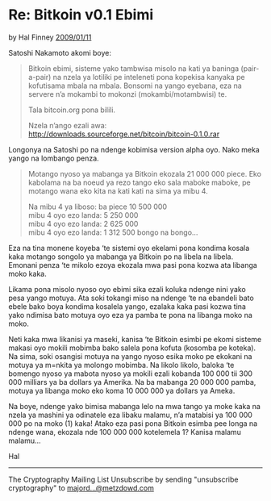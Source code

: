 # Re: Bitkoin v0.1 Ebimi

by Hal Finney [2009/01/11](https://web.archive.org/web/20190712071421/https://www.mail-archive.com/cryptography@metzdowd.com/msg10152.html)

<LanguageDropdown/>

Satoshi Nakamoto akomi boye:

> Bitkoin ebimi, sisteme yako tambwisa misolo na kati ya baninga (pair-a-pair) na nzela ya lotiliki pe
> inteleneti pona kopekisa kanyaka pe kofutisama mbala na mbala. Bonsomi na yango eyebana, eza na
> servere n’a mokambi to mokonzi (mokambi/motambwisi) te.
>
> Tala bitcoin.org pona bilili.
>
> Nzela n’ango ezali awa:
> http://downloads.sourceforge.net/bitcoin/bitcoin-0.1.0.rar


Longonya na Satoshi po na ndenge kobimisa version alpha oyo. Nako meka yango na lombango penza.

> Motango nyoso ya mabanga ya Bitkoin ekozala 21 000 000 piece. Eko kabolama na
ba noeud ya rezo tango eko sala maboke maboke, pe motango wana eko kita na
kati kati na sima ya mibu 4.
>
> Na mibu 4 ya liboso: ba piece 10 500 000  
> mibu 4 oyo ezo landa: 5 250 000  
> mibu 4 oyo ezo landa: 2 625 000  
> mibu 4 oyo ezo landa: 1 312 500 bongo na bongo… 

Eza na tina monene koyeba ‘te sistemi oyo ekelami pona kondima kosala kaka motango songolo ya
mabanga ya Bitkoin po na libela na libela. Emonani penza ‘te mikolo ezoya ekozala mwa pasi pona
kozwa ata libanga moko kaka.

Likama pona misolo nyoso oyo ebimi sika ezali koluka ndenge nini yako pesa yango motuya. Ata soki
tokangi miso na ndenge ‘te na ebandeli bato ebele bako boya kondima kosalela yango, ezalaka kaka pasi
kozwa tina yako ndimisa bato motuya oyo eza ya pamba te pona na libanga moko na moko.

Neti kaka mwa likanisi ya maseki, kanisa ‘te Bitkoin esimbi pe ekomi sisteme makasi oyo mokili mobimba
bako salela pona kofuta (kosomba pe koteka). Na sima, soki osangisi motuya na yango nyoso esika moko
pe ekokani na motuya ya m=nkita ya molongo mobimba. Na likolo likolo, baloka ‘te bomengo nyoso ya
mabota nyoso ya mokili ezali kobanda 100 000 tii 300 000 milliars ya ba dollars ya Amerika. Na ba
mabanga 20 000 000 pamba, motuya ya libanga moko eko koma 10 000 000 ya dollars ya Ameka.

Na boye, ndenge yako bimisa mabanga lelo na mwa tango ya moke kaka na nzela ya mashini ya
odinatele eza libaku malamu, n’a matabisi ya 100 000 000 po na moko (1) kaka! Atako eza pasi pona
Bitkoin esimba pee longa na ndenge wana, ekozala nde 100 000 000 kotelemela 1? Kanisa malamu
malamu…

Hal

---------------------------------------------------------------------
The Cryptography Mailing List
Unsubscribe by sending "unsubscribe cryptography" to majord...@metzdowd.com

